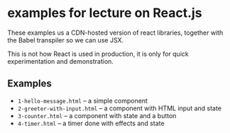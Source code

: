 # examples for lecture on React.js

These examples us a CDN-hosted version of react libraries, together with the Babel transpiler so we can use JSX.

This is not how React is used in production, it is only for quick experimentation and demonstration.

## Examples

* `1-hello-message.html` – a simple component
* `2-greeter-with-input.html` – a component with HTML input and state
* `3-counter.html` – a component with state and a button
* `4-timer.html` – a timer done with effects and state
